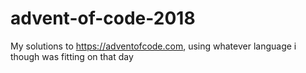 # advent-of-code-2018
My solutions to https://adventofcode.com, using whatever language i though was fitting on that day
